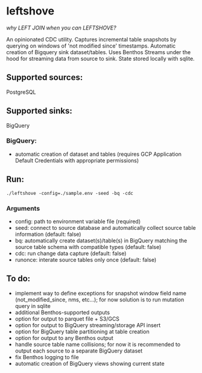 # leftshove 
*why LEFT JOIN when you can LEFTSHOVE?*

An opinionated CDC utility.
Captures incremental table snapshots by querying on windows of 'not modified since' timestamps.
Automatic creation of Bigquery sink dataset/tables.
Uses Benthos Streams under the hood for streaming data from source to sink.
State stored locally with sqlite.

## Supported sources:
PostgreSQL

## Supported sinks:
BigQuery

### BigQuery:
- automatic creation of dataset and tables (requires GCP Application Default Credentials with appropriate permissions)

## Run:
```shell
./leftshove -config=./sample.env -seed -bq -cdc
```
### Arguments
- config: path to environment variable file (required)
- seed: connect to source database and automatically collect source table information (default: false)
- bq: automatically create dataset(s)/table(s) in BigQuery matching the source table schema with compatible types (default: false)
- cdc: run change data capture (default: false)
- runonce: interate source tables only once (default: false)

## To do:
- implement way to define exceptions for snapshot window field name (not_modified_since, nms, etc...); for now solution is to run mutation query in sqlite
- additional Benthos-supported outputs
- option for output to parquet file + S3/GCS
- option for output to BigQuery streaming/storage API insert
- option for BigQuery table partitioning at table creation
- option for output to any Benthos output
- handle source table name collisions; for now it is recommended to output each source to a separate BigQuery dataset
- fix Benthos logging to file
- automatic creation of BigQuery views showing current state